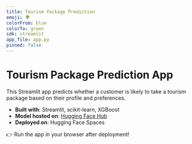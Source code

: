 ```yaml
---
title: Tourism Package Prediction
emoji: 🌍
colorFrom: blue
colorTo: green
sdk: streamlit
app_file: app.py
pinned: false
---
```


# Tourism Package Prediction App

This Streamlit app predicts whether a customer is likely to take a tourism package based on their profile and preferences.  

- **Built with**: Streamlit, scikit-learn, XGBoost  
- **Model hosted on**: [Hugging Face Hub](https://huggingface.co/Suvidhya/tourism-package-model)  
- **Deployed on**: Hugging Face Spaces  

👉 Run the app in your browser after deployment!
